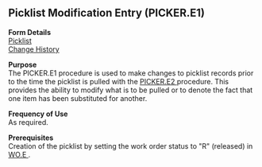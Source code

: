 ##  Picklist Modification Entry (PICKER.E1)

<PageHeader />

**Form Details**  
[ Picklist ](PICKER-E1-1/README.md)   
[ Change History ](PICKER-E1-2/README.md)   

**Purpose**  
The PICKER.E1 procedure is used to make changes to picklist records prior to the time the picklist is pulled with the [ PICKER.E2 ](../../../../../../../../../../../../rover/AP-OVERVIEW/AP-ENTRY/AP-E/AP-E-1/CURRENCY-CONTROL/SO-E/SO-E-2/INV-Q/INV-Q-1/PICKER-E2) procedure. This provides the ability to modify what is to be pulled or to denote the fact that one item has been substituted for another. 

**Frequency of Use**  
As required.

**Prerequisites**  
Creation of the picklist by setting the work order status to "R" (released) in [ WO.E ](../../../../../../../../../../../../rover/AP-OVERVIEW/AP-ENTRY/AP-E/CHECKS-E/AP-CONTROL/GLCHART-E/GLCHART-E-1/GLCHART-R2/WO-CONTROL/WO-E) . 

<badge text= "Version 8.10.57" vertical="middle" />

<PageFooter />